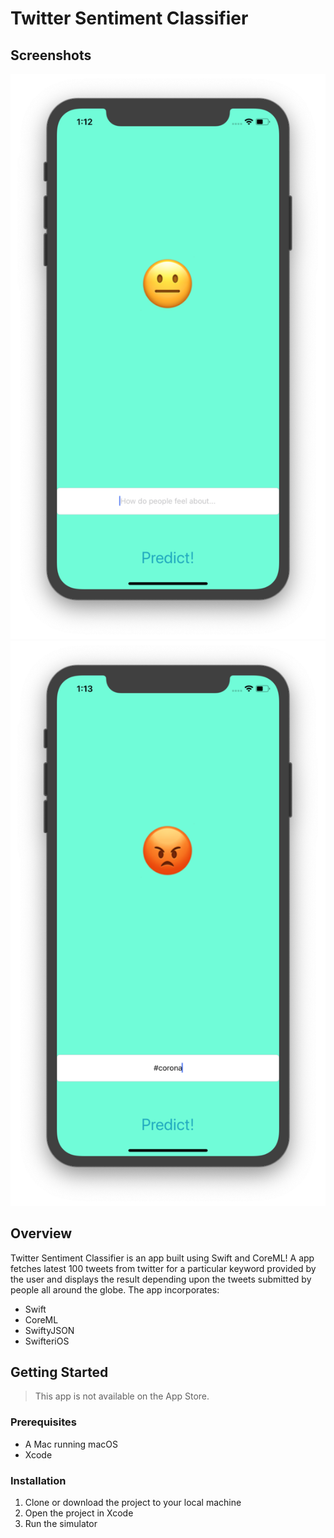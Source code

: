 # Twitter Sentiment Classifier

## Screenshots

<div align="center" display="flex">
  <img src="./home1.png"/>
  <img src="./home2.png"/>
</div>

## Overview

Twitter Sentiment Classifier is an app built using Swift and CoreML! A app fetches latest 100 tweets from twitter for a particular keyword provided by the user and displays the result depending upon the tweets submitted by people all around the globe. The app incorporates:

- Swift
- CoreML
- SwiftyJSON
- SwifteriOS

## Getting Started

> This app is not available on the App Store.

### Prerequisites

- A Mac running macOS
- Xcode

### Installation

1. Clone or download the project to your local machine
2. Open the project in Xcode
3. Run the simulator
